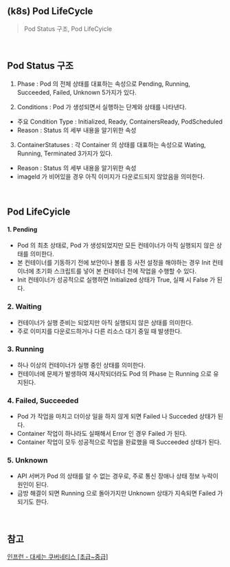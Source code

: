 ## (k8s) Pod LifeCycle
>  Pod Status 구조, Pod LifeCyicle

<br>

## Pod Status 구조
1. Phase : Pod 의 전체 상태를 대표하는 속성으로 Pending, Running, Succeeded, Failed, Unknown 5가지가 있다. 

2. Conditions : Pod 가 생성되면서 실행하는 단계와 상태를 나타낸다. 
- 주요 Condition Type : Initialized, Ready, ContainersReady, PodScheduled
- Reason : Status 의 세부 내용을 알기위한 속성

3. ContainerStatuses : 각 Container 의 상태를 대표하는 속성으로 Wating, Running, Terminated 3가지가 있다. 
- Reason : Status 의 세부 내용을 알기위한 속성
- imageId 가 비어있을 경우 아직 이미지가 다운로드되지 않았음을 의미한다. 

<br>

## Pod LifeCyicle
#### 1. Pending
- Pod 의 최초 상태로, Pod 가 생성되었지만 모든 컨테이너가 아직 실행되지 않은 상태를 의미한다.
- 본 컨테이너를 기동하기 전에 보안이나 볼륨 등 사전 설정을 해야하는 경우 Init 컨테이너에 초기화 스크립트를 넣어 본 컨테이너 전에 작업을 수행할 수 있다. 
- Init 컨테이너가 성공적으로 실행하면 Initialized 상태가 True, 실패 시 False 가 된다. 

### 2. Waiting
- 컨테이너가 실행 준비는 되었지만 아직 실행되지 않은 상태를 의미한다.
- 주로 이미지를 다운로드하거나 다른 리소스 대기 중일 때 발생한다. 

### 3. Running
- 하나 이상의 컨테이너가 실행 중인 상태를 의미한다. 
- 컨테이너에 문제가 발생하여 재시작되더라도 Pod 의 Phase 는 Running 으로 유지된다.

### 4. Failed, Succeeded 
- Pod 가 작업을 마치고 더이상 일을 하지 않게 되면 Failed 나 Succeded 상태가 된다. 
- Container 작업이 하나라도 실패해서 Error 인 경우 Failed 가 된다. 
- Container 작업이 모두 성공적으로 작업을 완료했을 때 Succeeded 상태가 된다. 

### 5. Unknown
- API 서버가 Pod 의 상태를 알 수 없는 경우로, 주로 통신 장애나 상태 정보 누락이 원인이 된다. 
- 금방 해결이 되면 Running 으로 돌아가지만 Unknown 상태가 지속되면 Failed 가 되기도 한다. 

<br>

## 참고
[인프런 - 대세는 쿠버네티스 [초급~중급]](https://inf.run/uATqg)

